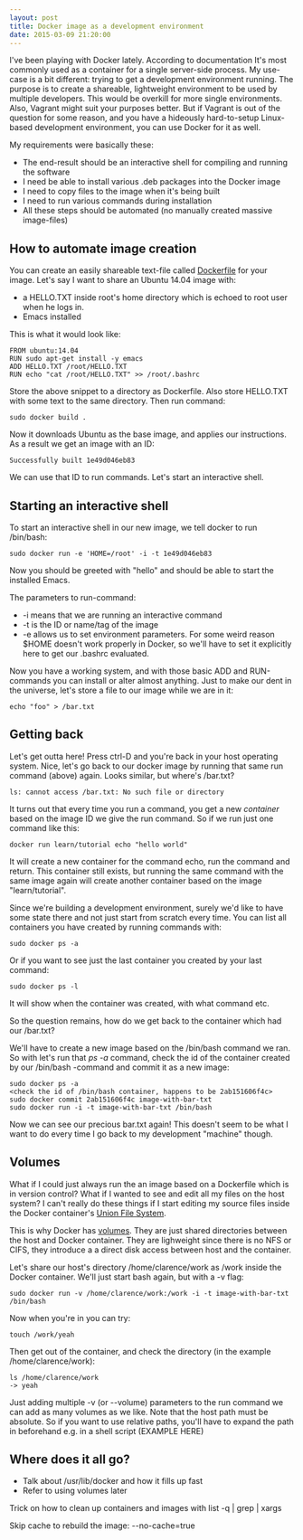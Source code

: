 ```yaml
---
layout: post
title: Docker image as a development environment
date: 2015-03-09 21:20:00
---
```


I've been playing with Docker lately. According to documentation It's
most commonly used as a container for a single server-side process. My
use-case is a bit different: trying to get a development environment
running. The purpose is to create a shareable, lightweight environment
to be used by multiple developers. This would be overkill for more
single environments. Also, Vagrant might suit your purposes
better. But if Vagrant is out of the question for some reason, and you have a
hideously hard-to-setup Linux-based development environment, you can
use Docker for it as well.

My requirements were basically these:

* The end-result should be an interactive shell for compiling and running the software
* I need be able to install various .deb packages into the Docker image
* I need to copy files to the image when it's being built
* I need to run various commands during installation
* All these steps should be automated (no manually created massive image-files)

## How to automate image creation

You can create an easily shareable text-file called
[Dockerfile](https://docs.docker.com/reference/builder/) for
your image. Let's say I want to share an Ubuntu 14.04 image with:

* a HELLO.TXT inside root's home directory which is echoed to root user
when he logs in.
* Emacs installed

This is what it would look like:

```
FROM ubuntu:14.04
RUN sudo apt-get install -y emacs
ADD HELLO.TXT /root/HELLO.TXT
RUN echo "cat /root/HELLO.TXT" >> /root/.bashrc
```

Store the above snippet to a directory as Dockerfile. Also store
HELLO.TXT with some text to the same directory. Then run command:

```
sudo docker build .
```

Now it downloads Ubuntu as the base image, and applies our
instructions. As a result we get an image with an ID:

```
Successfully built 1e49d046eb83
```

We can use that ID to run commands. Let's start an interactive shell.

## Starting an interactive shell


To start an interactive shell in our new image, we tell docker to run
/bin/bash:

```
sudo docker run -e 'HOME=/root' -i -t 1e49d046eb83
```

Now you should be greeted with "hello" and should be able to start
the installed Emacs.

The parameters to run-command:

* -i means that we are running an interactive command
* -t is the ID or name/tag of the image
* -e allows us to set environment parameters. For some weird reason
   $HOME doesn't work properly in Docker, so we'll have to set it
   explicitly here to get our .bashrc evaluated.

Now you have a working system, and with those basic ADD and
RUN-commands you can install or alter almost anything. Just to make our
dent in the universe, let's store a file to our image while we are in it:

```
echo "foo" > /bar.txt
```

## Getting back

Let's get outta here! Press ctrl-D and you're back in your host
operating system. Nice, let's go back to our docker image by running
that same run command (above) again. Looks similar, but where's
/bar.txt?

```ls: cannot access /bar.txt: No such file or directory```

It turns out that every time you run a command, you get a new
_container_ based on the image ID we give the run command. So if we
run just one command like this:

```
docker run learn/tutorial echo "hello world"
```

It will create a new container for the command echo, run the command
and return. This container still exists, but running the same command
with the same image again will create another container based on the image
"learn/tutorial".

Since we're building a development environment, surely we'd like to
have some state there and not just start from scratch every time. You
can list all containers you have created by running commands with:

```sudo docker ps -a```

Or if you want to see just the last container you created by your last
command:

```sudo docker ps -l```

It will show when the container was created, with what command etc.

So the question remains, how do we get back to the container which had
our /bar.txt?

We'll have to create a new image based on the /bin/bash command we
ran. So with let's run that _ps -a_ command, check the id of the
container created by our /bin/bash -command and commit it as a new
image:

```
sudo docker ps -a
<check the id of /bin/bash container, happens to be 2ab151606f4c>
sudo docker commit 2ab151606f4c image-with-bar-txt
sudo docker run -i -t image-with-bar-txt /bin/bash
```

Now we can see our precious bar.txt again! This doesn't seem to be
what I want to do every time I go back to my development "machine"
though.

## Volumes

What if I could just always run the an image based on a Dockerfile
which is in version control? What if I wanted to see and edit all my files
on the host system? I can't really do these things if I start editing
my source files inside the Docker container's [Union File
System](https://docs.docker.com/terms/layer/#union-file-system).

This is why Docker has
[volumes](https://docs.docker.com/userguide/dockervolumes/#data-volumes). They
are just shared directories
between the host and Docker container. They are lighweight since there
is no NFS or CIFS, they introduce a a direct disk access between host
and the container.

Let's share our host's directory /home/clarence/work as /work
inside the Docker container. We'll just start bash again, but with a
-v flag:

```
sudo docker run -v /home/clarence/work:/work -i -t image-with-bar-txt /bin/bash
```

Now when you're in you can try:

```
touch /work/yeah
```

Then get out of the container, and check the directory (in the example
/home/clarence/work):

```
ls /home/clarence/work
-> yeah
```

Just adding multiple -v (or --volume) parameters to the run command we
can add as many volumes as we like. Note that the host path must be
absolute. So if you want to use relative paths, you'll have to expand
the path in beforehand e.g. in a shell script (EXAMPLE HERE)

## Where does it all go?

* Talk about /usr/lib/docker and how it fills up fast
* Refer to using volumes later

Trick on how to clean up containers and images with list -q | grep | xargs

Skip cache to rebuild the image: --no-cache=true





